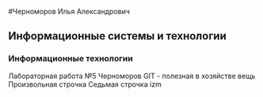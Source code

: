 #Черноморов Илья Александрович
## Информационные системы и технологии
### Информационные технологии
Лабораторная работа №5 Черноморов
GIT - полезная в хозяйстве вещь
Произвольная строчка
Седьмая строчка
izm
